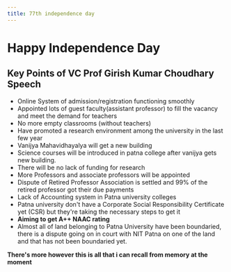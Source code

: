 ```yaml
---
title: 77th independence day
---
```


# Happy Independence Day

## Key Points of VC Prof Girish Kumar Choudhary Speech
- Online System of admission/registration functioning smoothly
- Appointed lots of guest faculty(assistant professor) to fill the vacancy and meet the demand for teachers
- No more empty classrooms (without teachers)
- Have promoted a research environment among the university in the last few year
- Vanijya Mahavidhayalya will get a new building
- Science courses will be introduced in patna college after vanijya gets new building.
- There will be no lack of funding for research
- More Professors and associate professors will be appointed
- Dispute of Retired Professor Association is settled and 99% of the retired professor got their due payments
- Lack of Accounting system in Patna university colleges
- Patna university don't have a Corporate Social Responsibility Certificate yet (CSR) but they're taking the necessary steps to get it
- **Aiming to get A++ NAAC rating**
- Almost all of land belonging to Patna University have been boundaried, there is a dispute going on in court with NIT Patna on one of the land and that has not been boundaried  yet.

**There's more however this is all that i can recall from memory at the moment**

